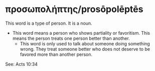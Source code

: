 # προσωπολήπτης/prosōpolēptēs
This word is a type of person. It is a noun.
* This word means a person who shows partiality or favoritism. This means the person treats one person better than another.
    * This word is only used to talk about someone doing something wrong. They treat someone better who does not deserve to be favored more than another person. 

See: Acts 10:34
